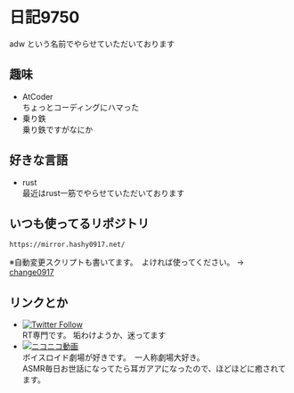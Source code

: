 # 日記9750
adw という名前でやらせていただいております

## 趣味
- AtCoder  
  ちょっとコーディングにハマった
- 乗り鉄  
  乗り鉄ですがなにか

## 好きな言語
- rust  
  最近はrust一筋でやらせていただいております

## いつも使ってるリポジトリ
```
https://mirror.hashy0917.net/
``` 
※自動変更スクリプトも書いてます。　よければ使ってください。 → [change0917](https://github.com/wcdi/change_0917)

## リンクとか
- [![Twitter Follow](https://img.shields.io/twitter/follow/tamkame123?link=https%3A%2F%2Ftwitter.com%2Ftamkame123)](https://twitter.com/tamkame123)  
  RT専門です。 垢わけようか、迷ってます
- [![ニコニコ動画](https://img.shields.io/badge/niconico-tamkame123-%23C0C0C0?style=flat-square&link=https%3A%2F%2Fwww.nicovideo.jp%2Fuser%2F83709685)](https://www.nicovideo.jp/user/83709685)  
  ボイスロイド劇場が好きです。　一人称劇場大好き。  
  ASMR毎日お世話になってたら耳ガアアになったので、ほどほどに癒されてます。  
